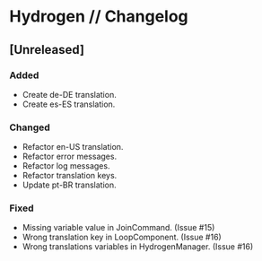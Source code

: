 # Hydrogen // Changelog

## [Unreleased]

### Added

- Create de-DE translation.
- Create es-ES translation.

### Changed

- Refactor en-US translation.
- Refactor error messages.
- Refactor log messages.
- Refactor translation keys.
- Update pt-BR translation.

### Fixed

- Missing variable value in JoinCommand. (Issue #15)
- Wrong translation key in LoopComponent. (Issue #16)
- Wrong translations variables in HydrogenManager. (Issue #16)
